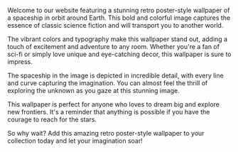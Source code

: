 <!--
Write me content for website with wallpaper "A retro poster-style image of a spaceship in orbit around Earth, with bold colors and typography."
-->

<!--font:"Montserrat"-->

Welcome to our website featuring a stunning retro poster-style wallpaper of a spaceship in orbit around Earth. This bold and colorful image captures the essence of classic science fiction and will transport you to another world.

The vibrant colors and typography make this wallpaper stand out, adding a touch of excitement and adventure to any room. Whether you're a fan of sci-fi or simply love unique and eye-catching decor, this wallpaper is sure to impress.

The spaceship in the image is depicted in incredible detail, with every line and curve capturing the imagination. You can almost feel the thrill of exploring the unknown as you gaze at this stunning image.

This wallpaper is perfect for anyone who loves to dream big and explore new frontiers. It's a reminder that anything is possible if you have the courage to reach for the stars.

So why wait? Add this amazing retro poster-style wallpaper to your collection today and let your imagination soar!
